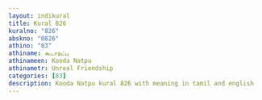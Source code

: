 ```yaml
---
layout: indikural
title: Kural 826
kuralno: "826"
abskno: "0826"
athino: "83"
athiname: கூடாநட்பு
athinameen: Kooda Natpu
athinametr: Unreal Friendship
categories: [83]
description: Kooda Natpu kural 826 with meaning in tamil and english 
---
```


